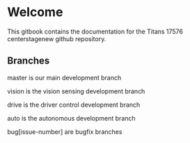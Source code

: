 # Welcome

This gitbook contains the documentation for the Titans 17576 centerstagenew github repository.

## Branches

master is our main development branch

vision is the vision sensing development branch

drive is the driver control development branch

auto is the autonomous development branch

bug\[issue-number] are bugfix branches
